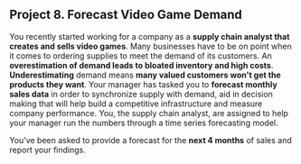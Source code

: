 ## Project 8. Forecast Video Game Demand
You recently started working for a company as a **supply chain analyst that creates and sells video games**. Many businesses have to be on point when it comes to ordering supplies to meet the demand of its customers. An **overestimation of demand leads to bloated inventory and high costs**. **Underestimating** demand means **many valued customers won't get the products they want**. Your manager has tasked you to **forecast monthly sales data** in order to synchronize supply with demand, aid in decision making that will help build a competitive infrastructure and measure company performance. You, the supply chain analyst, are assigned to help your manager run the numbers through a time series forecasting model.

You’ve been asked to provide a forecast for the **next 4 months** of sales and report your findings.